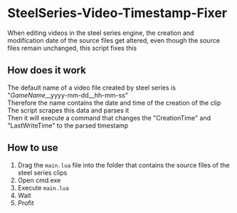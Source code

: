 # SteelSeries-Video-Timestamp-Fixer
When editing videos in the steel series engine, the creation and modification date of the source files get altered, even though the source files remain unchanged, this script fixes this
## How does it work
The default name of a video file created by steel series is "*GameName*__yyyy-mm-dd__hh-mm-ss"  
Therefore the name contains the date and time of the creation of the clip  
The script scrapes this data and parses it  
Then it will execute a command that changes the "CreationTime" and "LastWriteTime" to the parsed timestamp  

## How to use
1. Drag the ```main.lua``` file into the folder that contains the source files of the steel series clips
2. Open cmd.exe
3. Execute ```main.lua```
4. Wait
5. Profit
